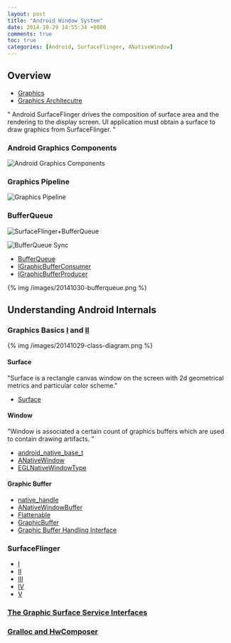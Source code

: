 ```yaml
---
layout: post
title: "Android Window System"
date: 2014-10-29 14:55:34 +0800
comments: true
toc: true
categories: [Android, SurfaceFlinger, ANativeWindow]
---
```



## Overview 

* [Graphics](https://source.android.com/devices/graphics.html)
* [Graphics Architecutre](https://source.android.com/devices/graphics/architecture.html)

" Android SurfaceFlinger drives the composition of surface area and the rendering to the display screen. UI application must obtain a surface to draw graphics from SurfaceFlinger. "

### Android Graphics Components

![Android Graphics Components](https://source.android.com/devices/graphics/images/graphics_surface.png)

### Graphics Pipeline

![Graphics Pipeline](https://source.android.com/devices/graphics/images/graphics_pipeline.png)

### BufferQueue

![SurfaceFlinger+BufferQueue](https://source.android.com/devices/graphics/images/surfaceflinger_bufferqueue.png)

![BufferQueue Sync](https://source.android.com/devices/graphics/images/bufferqueue.png)

* [BufferQueue](https://android.googlesource.com/platform/frameworks/native/+/android-l-preview_r2/include/gui/BufferQueue.h)
* [IGraphicBufferConsumer](https://android.googlesource.com/platform/frameworks/native/+/android-l-preview_r2/include/gui/IGraphicBufferConsumer.h)
* [IGraphicBufferProducer](https://android.googlesource.com/platform/frameworks/native/+/android-l-preview_r2/include/gui/IGraphicBufferProducer.h)

{% img /images/20141030-bufferqueue.png %}

## Understanding Android Internals 
### Graphics Basics [I](https://charleszblog.wordpress.com/2014/02/20/understanding-android-internals-graphics-basics-i/) and [II](https://charleszblog.wordpress.com/2014/02/20/understanding-android-internals-graphics-basicsii/)

{% img /images/20141029-class-diagram.png %}

#### Surface

"Surface is a rectangle canvas window on the screen with 2d geometrical metrics and particular color scheme."

* [Surface](https://android.googlesource.com/platform/frameworks/native/+/android-l-preview_r2/include/gui/Surface.h)

#### Window

"Window is associated a certain count of graphics buffers which are used to contain drawing artifacts. "

* [android_native_base_t ](https://android.googlesource.com/platform/system/core/+/android-l-preview_r2/include/system/window.h)
* [ANativeWindow](https://android.googlesource.com/platform/system/core/+/android-l-preview_r2/include/system/window.h)
* [EGLNativeWindowType](https://android.googlesource.com/platform/frameworks/native/+/android-l-preview_r2/opengl/include/EGL/eglplatform.h)

#### Graphic Buffer

* [native_handle](https://android.googlesource.com/platform/system/core/+/android-l-preview_r2/include/cutils/native_handle.h)
* [ANativeWindowBuffer](https://android.googlesource.com/platform/system/core/+/android-l-preview_r2/include/system/window.h)
* [Flattenable](https://android.googlesource.com/platform/system/core/+/android-l-preview_r2/include/utils/Flattenable.h)
* [GraphicBuffer](https://android.googlesource.com/platform/frameworks/native/+/android-l-preview_r2/include/ui/GraphicBuffer.h)
* [Graphic Buffer Handling Interface](https://charleszblog.wordpress.com/2014/02/21/understanding-android-internals-graphic-buffer-handling-interfacres/)

### SurfaceFlinger 

* [I](https://charleszblog.wordpress.com/2014/02/22/understanding-android-internals-surfaceflinger-i/)
* [II](https://charleszblog.wordpress.com/2014/02/22/understanding-android-internals-surfaceflinger-ii/)
* [III](https://charleszblog.wordpress.com/2014/02/23/understanding-android-internals-surfaceflinger-iii/)
* [IV](https://charleszblog.wordpress.com/2014/02/24/understanding-android-graphic-surfaceflinger-iv/)
* [V](https://charleszblog.wordpress.com/2014/02/24/understanding-android-graphics-internals-surfaceflingerv/)

### [The Graphic Surface Service Interfaces](https://charleszblog.wordpress.com/2014/02/20/understanding-android-internals-the-graphics-service-interfaces/)

### [ Gralloc and HwComposer](https://charleszblog.wordpress.com/2014/02/21/understanding-android-internals-gralloc-and-hwcomposer/)


